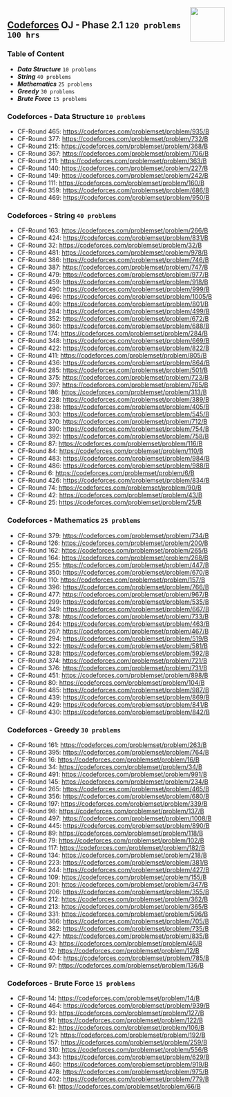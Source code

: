 <img align="right" width="80" src="https://github.com/cs-MohamedAyman/Problem-Solving-Training/blob/master/online-judges-logos/codeforces.jpg">

## [Codeforces](https://codeforces.com/) OJ - Phase 2.1 `120 problems` `100 hrs`

### Table of Content

- ***Data Structure*** `10 problems`
- ***String***         `40 problems`
- ***Mathematics***    `25 problems`
- ***Greedy***         `30 problems`
- ***Brute Force***    `15 problems`

### Codeforces - Data Structure `10 problems`

- CF-Round 465: https://codeforces.com/problemset/problem/935/B
- CF-Round 377: https://codeforces.com/problemset/problem/732/B
- CF-Round 215: https://codeforces.com/problemset/problem/368/B
- CF-Round 367: https://codeforces.com/problemset/problem/706/B
- CF-Round 211: https://codeforces.com/problemset/problem/363/B
- CF-Round 140: https://codeforces.com/problemset/problem/227/B
- CF-Round 149: https://codeforces.com/problemset/problem/242/B
- CF-Round 111: https://codeforces.com/problemset/problem/160/B
- CF-Round 359: https://codeforces.com/problemset/problem/686/B
- CF-Round 469: https://codeforces.com/problemset/problem/950/B

### Codeforces - String `40 problems`

- CF-Round 163: https://codeforces.com/problemset/problem/266/B
- CF-Round 424: https://codeforces.com/problemset/problem/831/B
- CF-Round 32: https://codeforces.com/problemset/problem/32/B
- CF-Round 481: https://codeforces.com/problemset/problem/978/B
- CF-Round 386: https://codeforces.com/problemset/problem/746/B
- CF-Round 387: https://codeforces.com/problemset/problem/747/B
- CF-Round 479: https://codeforces.com/problemset/problem/977/B
- CF-Round 459: https://codeforces.com/problemset/problem/918/B
- CF-Round 490: https://codeforces.com/problemset/problem/999/B
- CF-Round 496: https://codeforces.com/problemset/problem/1005/B
- CF-Round 409: https://codeforces.com/problemset/problem/801/B
- CF-Round 284: https://codeforces.com/problemset/problem/499/B
- CF-Round 352: https://codeforces.com/problemset/problem/672/B
- CF-Round 360: https://codeforces.com/problemset/problem/688/B
- CF-Round 174: https://codeforces.com/problemset/problem/284/B
- CF-Round 348: https://codeforces.com/problemset/problem/669/B
- CF-Round 422: https://codeforces.com/problemset/problem/822/B
- CF-Round 411: https://codeforces.com/problemset/problem/805/B
- CF-Round 436: https://codeforces.com/problemset/problem/864/B
- CF-Round 285: https://codeforces.com/problemset/problem/501/B
- CF-Round 375: https://codeforces.com/problemset/problem/723/B
- CF-Round 397: https://codeforces.com/problemset/problem/765/B
- CF-Round 186: https://codeforces.com/problemset/problem/313/B
- CF-Round 228: https://codeforces.com/problemset/problem/389/B
- CF-Round 238: https://codeforces.com/problemset/problem/405/B
- CF-Round 303: https://codeforces.com/problemset/problem/545/B
- CF-Round 370: https://codeforces.com/problemset/problem/712/B
- CF-Round 390: https://codeforces.com/problemset/problem/754/B
- CF-Round 392: https://codeforces.com/problemset/problem/758/B
- CF-Round 87: https://codeforces.com/problemset/problem/116/B
- CF-Round 84: https://codeforces.com/problemset/problem/110/B
- CF-Round 483: https://codeforces.com/problemset/problem/984/B
- CF-Round 486: https://codeforces.com/problemset/problem/988/B
- CF-Round 6: https://codeforces.com/problemset/problem/6/B
- CF-Round 426: https://codeforces.com/problemset/problem/834/B
- CF-Round 74: https://codeforces.com/problemset/problem/90/B
- CF-Round 42: https://codeforces.com/problemset/problem/43/B
- CF-Round 25: https://codeforces.com/problemset/problem/25/B

### Codeforces - Mathematics `25 problems`

- CF-Round 379: https://codeforces.com/problemset/problem/734/B
- CF-Round 126: https://codeforces.com/problemset/problem/200/B
- CF-Round 162: https://codeforces.com/problemset/problem/265/B
- CF-Round 164: https://codeforces.com/problemset/problem/268/B
- CF-Round 255: https://codeforces.com/problemset/problem/447/B
- CF-Round 350: https://codeforces.com/problemset/problem/670/B
- CF-Round 110: https://codeforces.com/problemset/problem/157/B
- CF-Round 396: https://codeforces.com/problemset/problem/766/B
- CF-Round 477: https://codeforces.com/problemset/problem/967/B
- CF-Round 299: https://codeforces.com/problemset/problem/535/B
- CF-Round 349: https://codeforces.com/problemset/problem/667/B
- CF-Round 378: https://codeforces.com/problemset/problem/733/B
- CF-Round 264: https://codeforces.com/problemset/problem/463/B
- CF-Round 267: https://codeforces.com/problemset/problem/467/B
- CF-Round 294: https://codeforces.com/problemset/problem/519/B
- CF-Round 322: https://codeforces.com/problemset/problem/581/B
- CF-Round 328: https://codeforces.com/problemset/problem/592/B
- CF-Round 374: https://codeforces.com/problemset/problem/721/B
- CF-Round 376: https://codeforces.com/problemset/problem/731/B
- CF-Round 451: https://codeforces.com/problemset/problem/898/B
- CF-Round 80: https://codeforces.com/problemset/problem/104/B
- CF-Round 485: https://codeforces.com/problemset/problem/987/B
- CF-Round 439: https://codeforces.com/problemset/problem/869/B
- CF-Round 429: https://codeforces.com/problemset/problem/841/B
- CF-Round 430: https://codeforces.com/problemset/problem/842/B

### Codeforces - Greedy `30 problems`

- CF-Round 161: https://codeforces.com/problemset/problem/263/B
- CF-Round 395: https://codeforces.com/problemset/problem/764/B
- CF-Round 16: https://codeforces.com/problemset/problem/16/B
- CF-Round 34: https://codeforces.com/problemset/problem/34/B
- CF-Round 491: https://codeforces.com/problemset/problem/991/B
- CF-Round 145: https://codeforces.com/problemset/problem/234/B
- CF-Round 265: https://codeforces.com/problemset/problem/465/B
- CF-Round 356: https://codeforces.com/problemset/problem/680/B
- CF-Round 197: https://codeforces.com/problemset/problem/339/B
- CF-Round 98: https://codeforces.com/problemset/problem/137/B
- CF-Round 497: https://codeforces.com/problemset/problem/1008/B
- CF-Round 445: https://codeforces.com/problemset/problem/890/B
- CF-Round 89: https://codeforces.com/problemset/problem/118/B
- CF-Round 79: https://codeforces.com/problemset/problem/102/B
- CF-Round 117: https://codeforces.com/problemset/problem/182/B
- CF-Round 134: https://codeforces.com/problemset/problem/218/B
- CF-Round 223: https://codeforces.com/problemset/problem/381/B
- CF-Round 244: https://codeforces.com/problemset/problem/427/B
- CF-Round 109: https://codeforces.com/problemset/problem/155/B
- CF-Round 201: https://codeforces.com/problemset/problem/347/B
- CF-Round 206: https://codeforces.com/problemset/problem/355/B
- CF-Round 212: https://codeforces.com/problemset/problem/362/B
- CF-Round 213: https://codeforces.com/problemset/problem/365/B
- CF-Round 331: https://codeforces.com/problemset/problem/596/B
- CF-Round 366: https://codeforces.com/problemset/problem/705/B
- CF-Round 382: https://codeforces.com/problemset/problem/735/B
- CF-Round 427: https://codeforces.com/problemset/problem/835/B
- CF-Round 43: https://codeforces.com/problemset/problem/46/B
- CF-Round 12: https://codeforces.com/problemset/problem/12/B
- CF-Round 404: https://codeforces.com/problemset/problem/785/B
- CF-Round 97: https://codeforces.com/problemset/problem/136/B

### Codeforces - Brute Force `15 problems`

- CF-Round 14: https://codeforces.com/problemset/problem/14/B
- CF-Round 464: https://codeforces.com/problemset/problem/939/B
- CF-Round 93: https://codeforces.com/problemset/problem/127/B
- CF-Round 91: https://codeforces.com/problemset/problem/122/B
- CF-Round 82: https://codeforces.com/problemset/problem/106/B
- CF-Round 121: https://codeforces.com/problemset/problem/192/B
- CF-Round 157: https://codeforces.com/problemset/problem/259/B
- CF-Round 310: https://codeforces.com/problemset/problem/556/B
- CF-Round 343: https://codeforces.com/problemset/problem/629/B
- CF-Round 460: https://codeforces.com/problemset/problem/919/B
- CF-Round 478: https://codeforces.com/problemset/problem/975/B
- CF-Round 402: https://codeforces.com/problemset/problem/779/B
- CF-Round 61: https://codeforces.com/problemset/problem/66/B
